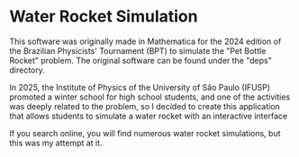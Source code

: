 # Water Rocket Simulation
This software was originally made in Mathematica for the 2024 edition of the Brazilian Physicists' 
Tournament (BPT) to simulate the "Pet Bottle Rocket" problem. The original software can be found 
under the "deps" directory.

In 2025, the Institute of Physics of the University of São Paulo (IFUSP) promoted a winter school 
for high school students, and one of the activities was deeply related to the problem, so I decided
to create this application that allows students to simulate a water rocket with an interactive 
interface

If you search online, you will find numerous water rocket simulations, but this was my attempt at it.

